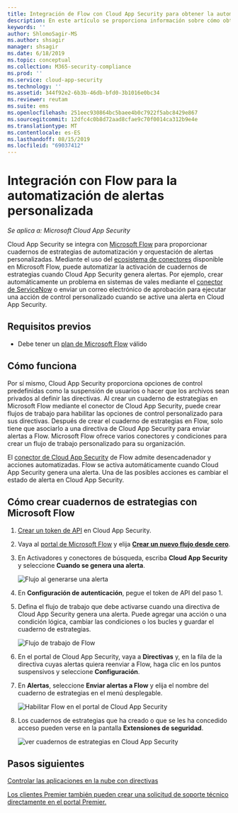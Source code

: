 ```yaml
---
title: Integración de Flow con Cloud App Security para obtener la automatización de alertas personalizadas
description: En este artículo se proporciona información sobre cómo obtener la automatización de alertas personalizadas mediante la integración de Flow con Cloud App Security.
keywords: ''
author: ShlomoSagir-MS
ms.author: shsagir
manager: shsagir
ms.date: 6/18/2019
ms.topic: conceptual
ms.collection: M365-security-compliance
ms.prod: ''
ms.service: cloud-app-security
ms.technology: ''
ms.assetid: 344f92e2-6b3b-46db-bfd0-3b1016e0bc34
ms.reviewer: reutam
ms.suite: ems
ms.openlocfilehash: 251eec930864bc5baee4b0c7922f5abc8429e867
ms.sourcegitcommit: 12dfc4c0b8d72aad8cfae9c70f0014ca312b9e4e
ms.translationtype: MT
ms.contentlocale: es-ES
ms.lasthandoff: 08/15/2019
ms.locfileid: "69037412"
---
```

# <a name="integrate-with-flow-for-custom-alert-automation"></a>Integración con Flow para la automatización de alertas personalizada

*Se aplica a: Microsoft Cloud App Security*

Cloud App Security se integra con [Microsoft Flow](https://docs.microsoft.com/flow/getting-started) para proporcionar cuadernos de estrategias de automatización y orquestación de alertas personalizadas. Mediante el uso del [ecosistema de conectores](https://docs.microsoft.com/connectors/) disponible en Microsoft Flow, puede automatizar la activación de cuadernos de estrategias cuando Cloud App Security genera alertas. Por ejemplo, crear automáticamente un problema en sistemas de vales mediante el [conector de ServiceNow](https://docs.microsoft.com/connectors/service-now/) o enviar un correo electrónico de aprobación para ejecutar una acción de control personalizado cuando se active una alerta en Cloud App Security.  

## <a name="prerequisites"></a>Requisitos previos 

 - Debe tener un [plan de Microsoft Flow](https://flow.microsoft.com/pricing) válido

## <a name="how-it-works"></a>Cómo funciona

Por sí mismo, Cloud App Security proporciona opciones de control predefinidas como la suspensión de usuarios o hacer que los archivos sean privados al definir las directivas. Al crear un cuaderno de estrategias en Microsoft Flow mediante el conector de Cloud App Security, puede crear flujos de trabajo para habilitar las opciones de control personalizado para sus directivas. Después de crear el cuaderno de estrategias en Flow, solo tiene que asociarlo a una directiva de Cloud App Security para enviar alertas a Flow. Microsoft Flow ofrece varios conectores y condiciones para crear un flujo de trabajo personalizado para su organización. 

El [conector de Cloud App Security](https://docs.microsoft.com/connectors/cloudappsecurity/) de Flow admite desencadenador y acciones automatizadas. Flow se activa automáticamente cuando Cloud App Security genera una alerta. Una de las posibles acciones es cambiar el estado de alerta en Cloud App Security. 

## <a name="how-to-create-playbooks-with-microsoft-flow"></a>Cómo crear cuadernos de estrategias con Microsoft Flow

1. [Crear un token de API](api-tokens.md) en Cloud App Security. 

2. Vaya al [portal de Microsoft Flow](https://flow.microsoft.com) y elija [ **Crear un nuevo flujo desde cero**](https://docs.microsoft.com/flow/get-started-logic-flow). 

3. En Activadores y conectores de búsqueda, escriba **Cloud App Security** y seleccione **Cuando se genera una alerta**.

   ![Flujo al generarse una alerta](./media/flow-when-alert.png)

4. En **Configuración de autenticación**, pegue el token de API del paso 1. 

5. Defina el flujo de trabajo que debe activarse cuando una directiva de Cloud App Security genera una alerta. Puede agregar una acción o una condición lógica, cambiar las condiciones o los bucles y guardar el cuaderno de estrategias. 

   ![Flujo de trabajo de Flow](./media/flow-workflow.png)

6. En el portal de Cloud App Security, vaya a **Directivas** y, en la fila de la directiva cuyas alertas quiera reenviar a Flow, haga clic en los puntos suspensivos y seleccione **Configuración**. 
7. En **Alertas**, seleccione **Enviar alertas a Flow** y elija el nombre del cuaderno de estrategias en el menú desplegable.  

   ![Habilitar Flow en el portal de Cloud App Security](./media/flow-mcas-config.png)

8. Los cuadernos de estrategias que ha creado o que se les ha concedido acceso pueden verse en la pantalla **Extensiones de seguridad**. 

  
   ![ver cuadernos de estrategias en Cloud App Security](./media/flow-extensions.png)
 
 

## <a name="next-steps"></a>Pasos siguientes 
[Controlar las aplicaciones en la nube con directivas](control-cloud-apps-with-policies.md)   

[Los clientes Premier también pueden crear una solicitud de soporte técnico directamente en el portal Premier.](https://premier.microsoft.com/)  
